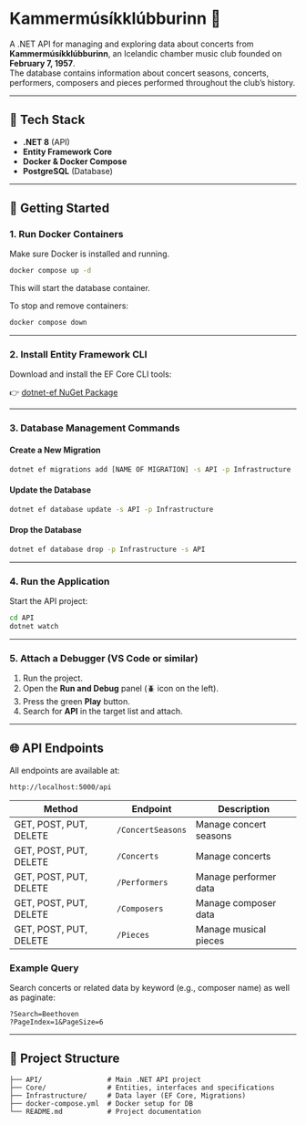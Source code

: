# Kammermúsíkklúbburinn 🎻

A .NET API for managing and exploring data about concerts from **Kammermúsíkklúbburinn**, an Icelandic chamber music club founded on **February 7, 1957**.  
The database contains information about concert seasons, concerts, performers, composers and pieces performed throughout the club’s history.

---

## 🧱 Tech Stack

- **.NET 8** (API)
- **Entity Framework Core**
- **Docker & Docker Compose**
- **PostgreSQL** (Database)

---

## 🚀 Getting Started

### 1. Run Docker Containers

Make sure Docker is installed and running.

```bash
docker compose up -d
```

This will start the database container.

To stop and remove containers:

```bash
docker compose down
```

---

### 2. Install Entity Framework CLI

Download and install the EF Core CLI tools:

👉 [dotnet-ef NuGet Package](https://www.nuget.org/packages/dotnet-ef)

---

### 3. Database Management Commands

#### Create a New Migration

```bash
dotnet ef migrations add [NAME OF MIGRATION] -s API -p Infrastructure
```

#### Update the Database

```bash
dotnet ef database update -s API -p Infrastructure
```

#### Drop the Database

```bash
dotnet ef database drop -p Infrastructure -s API
```

---

### 4. Run the Application

Start the API project:

```bash
cd API
dotnet watch
```

---

### 5. Attach a Debugger (VS Code or similar)

1. Run the project.
2. Open the **Run and Debug** panel (🪲 icon on the left).
3. Press the green **Play** button.
4. Search for **API** in the target list and attach.

---

## 🌐 API Endpoints

All endpoints are available at:

```
http://localhost:5000/api
```

| Method                 | Endpoint          | Description            |
| ---------------------- | ----------------- | ---------------------- |
| GET, POST, PUT, DELETE | `/ConcertSeasons` | Manage concert seasons |
| GET, POST, PUT, DELETE | `/Concerts`       | Manage concerts        |
| GET, POST, PUT, DELETE | `/Performers`     | Manage performer data  |
| GET, POST, PUT, DELETE | `/Composers`      | Manage composer data   |
| GET, POST, PUT, DELETE | `/Pieces`         | Manage musical pieces  |

### Example Query

Search concerts or related data by keyword (e.g., composer name) as well as paginate:

```
?Search=Beethoven
?PageIndex=1&PageSize=6
```

---

## 🧩 Project Structure

```
├── API/                # Main .NET API project
├── Core/               # Entities, interfaces and specifications
├── Infrastructure/     # Data layer (EF Core, Migrations)
├── docker-compose.yml  # Docker setup for DB
└── README.md           # Project documentation
```
